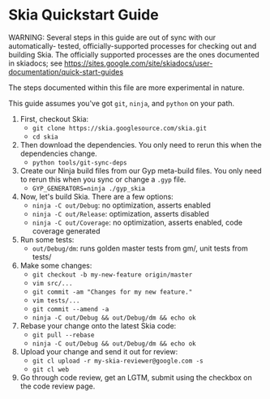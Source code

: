 Skia Quickstart Guide
=====================


WARNING: Several steps in this guide are out of sync with our automatically-
tested, officially-supported processes for checking out and building Skia.
The officially supported processes are the ones documented in skiadocs; see
https://sites.google.com/site/skiadocs/user-documentation/quick-start-guides

The steps documented within this file are more experimental in nature.


This guide assumes you've got `git`, `ninja`, and `python` on your path.

1. First, checkout Skia:
    * `git clone https://skia.googlesource.com/skia.git`
    * `cd skia`
2. Then download the dependencies.  You only need to rerun this when
   the dependencies change.
    * `python tools/git-sync-deps`
3. Create our Ninja build files from our Gyp meta-build files.  You only need
   to rerun this when you sync or change a `.gyp` file.
    * `GYP_GENERATORS=ninja ./gyp_skia`
4. Now, let's build Skia.  There are a few options:
    * `ninja -C out/Debug`: no optimization, asserts enabled
    * `ninja -C out/Release`: optimization, asserts disabled
    * `ninja -C out/Coverage`: no optimization, asserts enabled, code coverage generated
5. Run some tests:
    * `out/Debug/dm`: runs golden master tests from gm/, unit tests from tests/
6. Make some changes:
    * `git checkout -b my-new-feature origin/master`
    * `vim src/...`
    * `git commit -am "Changes for my new feature."`
    * `vim tests/...`
    * `git commit --amend -a`
    * `ninja -C out/Debug && out/Debug/dm && echo ok`
7. Rebase your change onto the latest Skia code:
    * `git pull --rebase`
    * `ninja -C out/Debug && out/Debug/dm && echo ok`
8. Upload your change and send it out for review:
    * `git cl upload -r my-skia-reviewer@google.com -s`
    * `git cl web`
9. Go through code review, get an LGTM, submit using the checkbox on the code review page.
